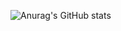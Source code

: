 ![Anurag's GitHub stats](https://github-readme-stats.vercel.app/api?username=namdongyun&show_icons=true&theme=dark)
